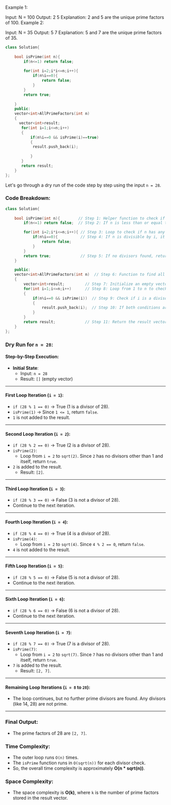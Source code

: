 Example 1:

Input: N = 100
Output: 2 5
Explanation: 2 and 5 are the unique prime
factors of 100.
Example 2:

Input: N = 35
Output: 5 7
Explanation: 5 and 7 are the unique prime
factors of 35.

```cpp
class Solution{
    
    bool isPrime(int n){
        if(n<=1) return false;
        
        for(int i=2;i*i<=n;i++){
            if(n%i==0){
                return false;
            }
        }
        return true;
        
    }
    public:
    vector<int>AllPrimeFactors(int n)
    {
      vector<int>result;
       for(int i=1;i<=n;i++)
       {
           if(n%i==0 && isPrime(i)==true)
           {
            result.push_back(i);
            
           }
       }
       return result;
    }
};
```

Let's go through a dry run of the code step by step using the input `n = 28`.

### Code Breakdown:
```cpp
class Solution{
    
    bool isPrime(int n){        // Step 1: Helper function to check if a number is prime.
        if(n<=1) return false;  // Step 2: If n is less than or equal to 1, return false.

        for(int i=2;i*i<=n;i++){ // Step 3: Loop to check if n has any divisors between 2 and sqrt(n).
            if(n%i==0){          // Step 4: If n is divisible by i, it's not prime.
                return false;
            }
        }
        return true;             // Step 5: If no divisors found, return true (n is prime).
    }

    public:
    vector<int>AllPrimeFactors(int n)  // Step 6: Function to find all prime factors of n.
    {
        vector<int>result;         // Step 7: Initialize an empty vector to store the result.
        for(int i=1;i<=n;i++)      // Step 8: Loop from 1 to n to check all divisors of n.
        {
            if(n%i==0 && isPrime(i))  // Step 9: Check if i is a divisor of n and if i is prime.
            {
                result.push_back(i);  // Step 10: If both conditions are true, add i to the result.
            }
        }
        return result;             // Step 11: Return the result vector containing all prime factors.
    }
};
```

### Dry Run for `n = 28`:

#### Step-by-Step Execution:

- **Initial State**:
  - Input: `n = 28`
  - Result: `[]` (empty vector)
  
---

#### First Loop Iteration (`i = 1`):
- `if (28 % 1 == 0)` → True (1 is a divisor of 28).
- `isPrime(1)` → Since `1 <= 1`, return `false`.
- `1` is not added to the result.

---

#### Second Loop Iteration (`i = 2`):
- `if (28 % 2 == 0)` → True (2 is a divisor of 28).
- `isPrime(2)`:
  - Loop from `i = 2` to `sqrt(2)`. Since `2` has no divisors other than 1 and itself, return `true`.
- `2` is added to the result.
  - Result: `[2]`.

---

#### Third Loop Iteration (`i = 3`):
- `if (28 % 3 == 0)` → False (3 is not a divisor of 28).
- Continue to the next iteration.

---

#### Fourth Loop Iteration (`i = 4`):
- `if (28 % 4 == 0)` → True (4 is a divisor of 28).
- `isPrime(4)`:
  - Loop from `i = 2` to `sqrt(4)`. Since `4 % 2 == 0`, return `false`.
- `4` is not added to the result.

---

#### Fifth Loop Iteration (`i = 5`):
- `if (28 % 5 == 0)` → False (5 is not a divisor of 28).
- Continue to the next iteration.

---

#### Sixth Loop Iteration (`i = 6`):
- `if (28 % 6 == 0)` → False (6 is not a divisor of 28).
- Continue to the next iteration.

---

#### Seventh Loop Iteration (`i = 7`):
- `if (28 % 7 == 0)` → True (7 is a divisor of 28).
- `isPrime(7)`:
  - Loop from `i = 2` to `sqrt(7)`. Since `7` has no divisors other than 1 and itself, return `true`.
- `7` is added to the result.
  - Result: `[2, 7]`.

---

#### Remaining Loop Iterations (`i = 8` to `28`):
- The loop continues, but no further prime divisors are found. Any divisors (like 14, 28) are not prime.

---

### Final Output:
- The prime factors of 28 are `[2, 7]`.

### Time Complexity:
- The outer loop runs `O(n)` times.
- The `isPrime` function runs in `O(sqrt(n))` for each divisor check.
- So, the overall time complexity is approximately **O(n * sqrt(n))**.

### Space Complexity:
- The space complexity is **O(k)**, where `k` is the number of prime factors stored in the result vector.
